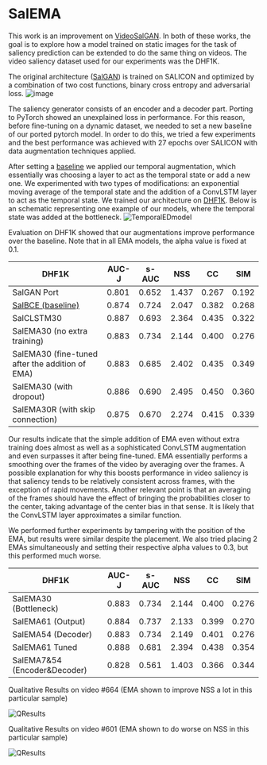 # SalEMA

This work is an improvement on [VideoSalGAN](https://github.com/imatge-upc/saliency-2018-videosalgan).
In both of these works, the goal is to explore how a model trained on static images for the task of saliency prediction can be extended to do the same thing on videos. The video saliency dataset used for our experiments was the DHF1K.

The original architecture ([SalGAN](https://imatge-upc.github.io/saliency-salgan-2017/)) is trained on SALICON and optimized by a combination of two cost functions, binary cross entropy and adversarial loss. 
![image](https://raw.githubusercontent.com/imatge-upc/saliency-salgan-2017/junting/figs/fullarchitecture.jpg?token=AFOjyaH8cuBFWpldWWzo_TKVB-zekfxrks5Yc4NQwA%3D%3D)

The saliency generator consists of an encoder and a decoder part. Porting to PyTorch showed an unexplained loss in performance. For this reason, before fine-tuning on a dynamic dataset, we needed to set a new baseline of our ported pytorch model. In order to do this, we tried a few experiments and the best performance was achieved with 27 epochs over SALICON with data augmentation techniques applied. 

After setting a [baseline](https://github.com/juanjo3ns/SalBCE) we applied our temporal augmentation, which essentially was choosing a layer to act as the temporal state or add a new one. We experimented with two types of modifications: an exponential moving average of the temporal state and the addition of a ConvLSTM layer to act as the temporal state. We trained our architecture on [DHF1K](https://github.com/wenguanwang/DHF1K). Below is an schematic representing one example of our models, where the temporal state was added at the bottleneck.
![TemporalEDmodel](https://github.com/Linardos/VideoSalGAN-II/blob/gh-pages/TemporalEDmodel.jpg)

Evaluation on DHF1K showed that our augmentations improve performance over the baseline. Note that in all EMA models, the alpha value is fixed at 0.1.

| DHF1K	| AUC-J	| s-AUC	| NSS	| CC | SIM |
| ----- | ----- | ----- | --- | -- | --- |
| SalGAN Port | 0.801	| 0.652	| 1.437	| 0.267	| 0.192 |
| [SalBCE (baseline)](https://github.com/juanjo3ns/SalBCE)| 0.874	| 0.724	| 2.047	| 0.382	| 0.268 |
| SalCLSTM30 | 0.887 | 0.693 | 2.364 |0.435|	0.322|
| SalEMA30 (no extra training) |	0.883	| 0.734 |	2.144	| 0.400 |	0.276 |
| SalEMA30 (fine-tuned after the addition of EMA) | 0.883 |	0.685 |	2.402 |	0.435 |	0.349 |
| SalEMA30 (with dropout) | 0.886	| 0.690	| 2.495	| 0.450	| 0.360 |
| SalEMA30R (with skip connection) |	0.875 |	0.670 |	2.274	| 0.415	| 0.339 |

Our results indicate that the simple addition of EMA even without extra training does almost as well as a sophisticated ConvLSTM augmentation and even surpasses it after being fine-tuned. EMA essentially performs a smoothing over the frames of the video by averaging over the frames. A possible explanation for why this boosts performance in video saliency is that saliency tends to be relatively consistent across frames, with the exception of rapid movements. Another relevant point is that an averaging of the frames should have the effect of bringing the probabilities closer to the center, taking advantage of the center bias in that sense. It is likely that the ConvLSTM layer approximates a similar function.

We performed further experiments by tampering with the position of the EMA, but results were similar despite the placement. We also tried placing 2 EMAs simultaneously and setting their respective alpha values to 0.3, but this performed much worse.

| DHF1K	| AUC-J	| s-AUC	| NSS	| CC | SIM |
| ----- | ----- | ----- | --- | -- | --- |
|SalEMA30 (Bottleneck) |	0.883	| 0.734 |	2.144	| 0.400 |	0.276 |
|SalEMA61 (Output)	| 0.884	|0.737	|2.133	|0.399	|0.270|
|SalEMA54 (Decoder) |	0.883	|0.734|	2.149	|0.401|	0.276|
|SalEMA61 Tuned |	0.888	| 0.681	| 2.394|	0.438|	0.354|
|SalEMA7&54 (Encoder&Decoder)	| 0.828	| 0.561	| 1.403	| 0.366	| 0.344 |

Qualitative Results on video #664 (EMA shown to improve NSS a lot in this particular sample)

![QResults](https://github.com/Linardos/VideoSalGAN-II/blob/master/QResultsEMA.png)

Qualitative Results on video #601 (EMA shown to do worse on NSS in this particular sample)

![QResults](https://github.com/Linardos/VideoSalGAN-II/blob/master/QResultsCLSTM.png)
